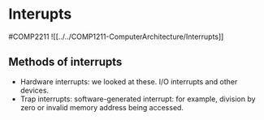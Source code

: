 # Interupts
#COMP2211
![[../../COMP1211-ComputerArchitecture/Interrupts]]
## Methods of interrupts
- Hardware interrupts: we looked at these. I/O interrupts and other devices.
- Trap interrupts: software-generated interrupt: for example, division by zero or invalid memory address being accessed.